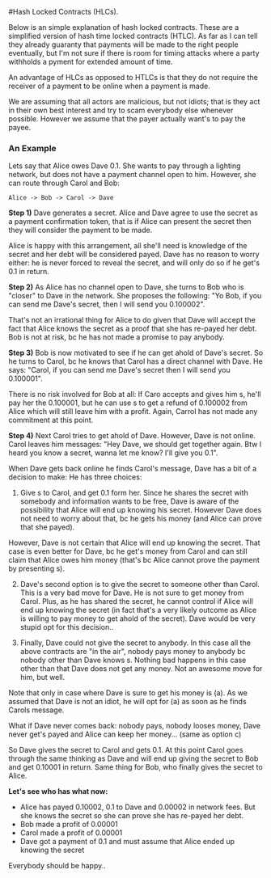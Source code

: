 #Hash Locked Contracts (HLCs).

Below is an simple explanation of hash locked contracts. These are a simplified version of hash time locked contracts (HTLC). As far as I can tell they already guaranty that payments will be made to the right people eventually, but I'm not sure if there is room for timing attacks where a party withholds a pyment for extended amount of time.

An advantage of HLCs as opposed to HTLCs is that they do not require the receiver of a payment to be online when a payment is made.

We are assuming that all actors are malicious, but not idiots; that is they act in their own best interest and try to scam everybody else whenever possible. However we assume that the payer actually want's to pay the payee.

### An Example

Lets say that Alice owes Dave 0.1. She wants to pay through a lighting network, but does not have a payment channel open to him. However, she can route through Carol and Bob:

    Alice -> Bob -> Carol -> Dave

**Step 1)** Dave generates a secret. Alice and Dave agree to use the secret as a payment confirmation token, that is if Alice can present the secret then they will consider the payment to be made.

Alice is happy with this arrangement, all she'll need is knowledge of the secret and her debt will be considered payed. Dave has no reason to worry either: he is never forced to reveal the secret, and will only do so if he get's 0.1 in return.


**Step 2)** As Alice has no channel open to Dave, she turns to Bob who is "closer" to Dave in the network. She proposes the following: "Yo Bob, if you can send me Dave's secret, then I will send you 0.100002".

That's not an irrational thing for Alice to do given that Dave will accept the fact that Alice knows the secret as a proof that she has re-payed her debt. Bob is not at risk, bc he has not made a promise to pay anybody.


**Step 3)** Bob is now motivated to see if he can get ahold of Dave's secret. So he turns to Carol, bc he knows that Carol has a direct channel with Dave. He says: "Carol, if you can send me Dave's secret then I will send you 0.100001".

There is no risk involved for Bob at all: If Caro accepts and gives him s, he'll pay her the 0.100001, but he can use s to get a refund of 0.100002 from Alice which will still leave him with a profit. Again, Carrol has not made any commitment at this point.


**Step 4)** Next Carol tries to get ahold of Dave. However, Dave is not online. Carol leaves him messages: "Hey Dave, we should get together again. Btw I heard you know a secret, wanna let me know? I'll give you 0.1".

When Dave gets back online he finds Carol's message, Dave has a bit of a decision to make: He has three choices:

1. Give s to Carol, and get 0.1 form her. Since he shares the secret with somebody and information wants to be free, Dave is aware of the possibility that Alice will end up knowing his secret. However Dave does not need to worry about that, bc he gets his money (and Alice can prove that she payed). 
  
  However, Dave is not certain that Alice will end up knowing the secret. That case is even better for Dave, bc he get's money from Carol and can still claim that Alice owes him money (that's bc Alice cannot prove the payment by presenting s).

2. Dave's second option is to give the secret to someone other than Carol. This is a very bad move for Dave. He is not sure to get money from Carol. Plus, as he has shared the secret, he cannot control if Alice will end up knowing the secret (in fact that's a very likely outcome as Alice is willing to pay money to get ahold of the secret). Dave would be very stupid opt for this decision..
  
3. Finally, Dave could not give the secret to anybody. In this case all the above contracts are "in the air", nobody pays money to anybody bc nobody other than Dave knows s. Nothing bad happens in this case other than that Dave does not get any money. Not an awesome move for him, but well.

Note that only in case where Dave is sure to get his money is (a). As we assumed that Dave is not an idiot, he will opt for (a) as soon as he finds Carols message.

What if Dave never comes back: nobody pays, nobody looses money, Dave never get's payed and Alice can keep her money... (same as option c)

So Dave gives the secret to Carol and gets 0.1. At this point Carol goes through the same thinking as Dave and will end up giving the secret to Bob and get 0.10001 in return. Same thing for Bob, who finally gives the secret to Alice.

**Let's see who has what now:**

* Alice has payed 0.10002, 0.1 to Dave and 0.00002 in network fees. But she knows the secret so she can prove she has re-payed her debt.
* Bob made a profit of 0.00001
* Carol made a profit of 0.00001
* Dave got a payment of 0.1 and must assume that Alice ended up knowing the secret

Everybody should be happy..
